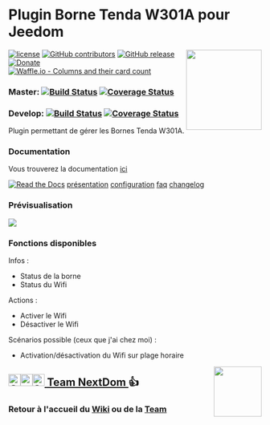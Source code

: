 # Plugin Borne Tenda W301A pour Jeedom

<img src="https://github.com/NextDom/plugin-bornetenda/raw/master/plugin_info/bornetenda_icon.png" align="right" height="160" width="150">

[![license](https://img.shields.io/github/license/NextDom/plugin-bornetenda.svg)](./LICENSE) [![GitHub contributors](https://img.shields.io/github/contributors/NextDom/plugin-bornetenda.svg)](../../graphs/contributors) [![GitHub release](https://img.shields.io/github/release/NextDom/plugin-bornetenda.svg)](../../releases) [![Donate](https://img.shields.io/badge/Donate-PayPal-green.svg)](https://www.paypal.me/TGUENNEGUEZ/) [![Waffle.io - Columns and their card count](https://badge.waffle.io/NextDom/plugin-bornetenda.svg?columns=all)](https://waffle.io/NextDom/plugin-bornetenda)

### Master: [![Build Status](https://travis-ci.org/NextDom/plugin-bornetenda.svg?branch=master)](https://travis-ci.org/NextDom/plugin-bornetenda)  [![Coverage Status](https://coveralls.io/repos/github/NextDom/plugin-bornetenda/badge.svg?branch=master)](https://coveralls.io/github/NextDom/plugin-bornetenda?branch=master)

### Develop: [![Build Status](https://travis-ci.org/NextDom/plugin-bornetenda.svg?branch=develop)](https://travis-ci.org/NextDom/plugin-bornetenda)  [![Coverage Status](https://coveralls.io/repos/github/NextDom/plugin-bornetenda/badge.svg?branch=develop)](https://coveralls.io/github/NextDom/plugin-bornetenda?branch=develop)

Plugin permettant de gérer les Bornes Tenda W301A.

### Documentation

Vous trouverez la documentation [ici](https://github.com/NextDom/plugin-bornetenda/blob/master/docs/fr_FR/index.md)

[![Read the Docs](https://img.shields.io/readthedocs/pip.svg)](docs/fr_FR/presentation.md)
[présentation](docs/fr_FR/presentation.md) [configuration](docs/fr_FR/configuration.md) [faq](docs/fr_FR/faq.md) [changelog](docs/fr_FR/changelog.md)

### Prévisualisation

<img src="https://raw.githubusercontent.com/NextDom/plugin-bornetenda/master/docs/images/bornetenda_screenshot1.jpg" align="center">

### Fonctions disponibles

Infos :
* Status de la borne
* Status du Wifi

Actions :
* Activer le Wifi
* Désactiver le Wifi

Scénarios possible (ceux que j'ai chez moi) :
* Activation/désactivation du Wifi sur plage horaire

<img src="https://raw.githubusercontent.com/NextDom/NextDom/master/images/logoblue.png" align="right" height="100" width="95">

## <a href="https://creativecommons.org/licenses/by-sa/4.0/"><img alt="CC" src="https://creativecommons.org/images/deed/cc_blue_x2.png" height="24px" width="24px"><img alt="attribution" src="https://creativecommons.org/images/deed/attribution_icon_blue_x2.png" height="24px" width="24px"><img alt="SA" src="https://creativecommons.org/images/deed/sa_blue_x2.png" height="24px" width="24px"> Team NextDom </a> 👍
### Retour à l'accueil du [Wiki](https://github.com/NextDom/NextDom/wiki) ou de la [Team](https://github.com/NextDom)
